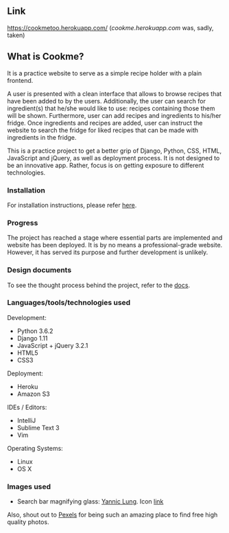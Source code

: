 ## Link
https://cookmetoo.herokuapp.com/
(_cookme.herokuapp.com_ was, sadly, taken)

## What is Cookme?
It is a practice website to serve as a simple recipe holder with a plain frontend. 

A user is presented with a clean interface that allows to browse recipes that 
have been added to by the users. Additionally, the user can search for 
ingredient(s) that he/she would like to use: recipes containing those them will 
be shown. Furthermore, user can add recipes and ingredients to his/her fridge. 
Once ingredients and recipes are added, user can instruct the website to search 
the fridge for liked recipes that can be made with ingredients in the fridge. 

This is a practice project to get a better grip of Django, Python, CSS, HTML, 
JavaScript and jQuery, as well as deployment process. It is not designed to be 
an innovative app. Rather, focus is on getting exposure to different technologies. 

### Installation
For installation instructions, please refer 
[here](../../tree/master/docs/installation.md).

### Progress
The project has reached a stage where essential parts are implemented and 
website has been deployed. It is by no means a professional-grade website.
However, it has served its purpose and further development is unlikely. 

### Design documents 
To see the thought process behind the project, refer to the 
[docs](../../tree/master/docs).

### Languages/tools/technologies used
Development:
   - Python 3.6.2
   - Django 1.11
   - JavaScript + jQuery 3.2.1
   - HTML5
   - CSS3
   
Deployment:
   - Heroku
   - Amazon S3

IDEs / Editors:
   - IntelliJ
   - Sublime Text 3
   - Vim
   
Operating Systems:
   - Linux
   - OS X

### Images used
- Search bar magnifying glass: [Yannic Lung](https://www.iconfinder.com/yanlu). 
Icon [link](https://www.iconfinder.com/icons/314478/search_icon#size=24)

Also, shout out to [Pexels](https://www.pexels.com/) for being such an amazing place
to find free high quality photos.
